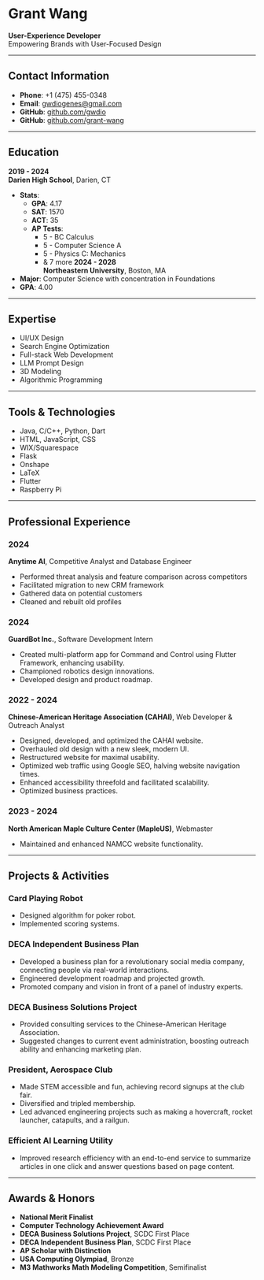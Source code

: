 # Grant Wang
**User-Experience Developer**  
Empowering Brands with User-Focused Design  

---

## Contact Information
- **Phone**: +1 (475) 455-0348  
- **Email**: [gwdiogenes@gmail.com](mailto:gwdiogenes@gmail.com)  
- **GitHub**: [github.com/gwdio](https://github.com/gwdio)
- **GitHub**: [github.com/grant-wang](https://github.com/grant-wang)

---

## Education

**2019 - 2024**  
**Darien High School**, Darien, CT
- **Stats**:
  - **GPA**: 4.17
  - **SAT**: 1570
  - **ACT**: 35
  - **AP Tests**:
    - 5 - BC Calculus
    - 5 - Computer Science A
    - 5 - Physics C: Mechanics
    - & 7 more
**2024 - 2028**  
**Northeastern University**, Boston, MA  
- **Major**: Computer Science with concentration in Foundations
- **GPA**: 4.00


---

## Expertise
- UI/UX Design
- Search Engine Optimization
- Full-stack Web Development
- LLM Prompt Design
- 3D Modeling
- Algorithmic Programming

---

## Tools & Technologies
- Java, C/C++, Python, Dart
- HTML, JavaScript, CSS
- WIX/Squarespace
- Flask
- Onshape
- LaTeX
- Flutter
- Raspberry Pi

---

## Professional Experience

### 2024  
**Anytime AI**, Competitive Analyst and Database Engineer  
- Performed threat analysis and feature comparison across competitors
- Facilitated migration to new CRM framework
- Gathered data on potential customers
- Cleaned and rebuilt old profiles

### 2024  
**GuardBot Inc.**, Software Development Intern  
- Created multi-platform app for Command and Control using Flutter Framework, enhancing usability.
- Championed robotics design innovations.
- Developed design and product roadmap.

### 2022 - 2024  
**Chinese-American Heritage Association (CAHAI)**, Web Developer & Outreach Analyst  
- Designed, developed, and optimized the CAHAI website.
- Overhauled old design with a new sleek, modern UI.
- Restructured website for maximal usability.
- Optimized web traffic using Google SEO, halving website navigation times.
- Enhanced accessibility threefold and facilitated scalability.
- Optimized business practices.

### 2023 - 2024  
**North American Maple Culture Center (MapleUS)**, Webmaster  
- Maintained and enhanced NAMCC website functionality.

---

## Projects & Activities

### **Card Playing Robot**
- Designed algorithm for poker robot.
- Implemented scoring systems.

### **DECA Independent Business Plan**
- Developed a business plan for a revolutionary social media company, connecting people via real-world interactions.
- Engineered development roadmap and projected growth.
- Promoted company and vision in front of a panel of industry experts.

### **DECA Business Solutions Project**
- Provided consulting services to the Chinese-American Heritage Association.
- Suggested changes to current event administration, boosting outreach ability and enhancing marketing plan.

### **President, Aerospace Club**
- Made STEM accessible and fun, achieving record signups at the club fair.
- Diversified and tripled membership.
- Led advanced engineering projects such as making a hovercraft, rocket launcher, catapults, and a railgun.

### **Efficient AI Learning Utility**
- Improved research efficiency with an end-to-end service to summarize articles in one click and answer questions based on page content.

---

## Awards & Honors
- **National Merit Finalist**
- **Computer Technology Achievement Award**
- **DECA Business Solutions Project**, SCDC First Place
- **DECA Independent Business Plan**, SCDC First Place
- **AP Scholar with Distinction**
- **USA Computing Olympiad**, Bronze
- **M3 Mathworks Math Modeling Competition**, Semifinalist

